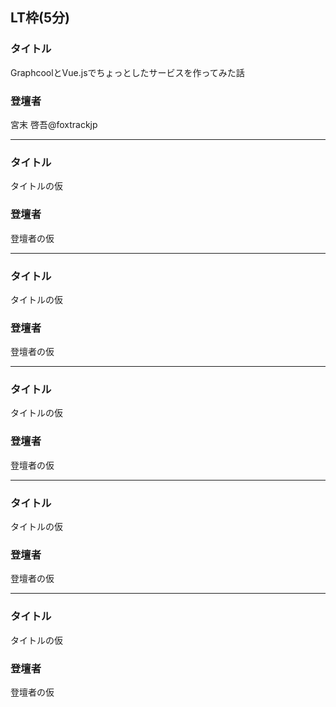 ## LT枠(5分)

### タイトル

GraphcoolとVue.jsでちょっとしたサービスを作ってみた話

### 登壇者

宮末 啓吾@foxtrackjp

***

### タイトル

タイトルの仮

### 登壇者

登壇者の仮

***

### タイトル

タイトルの仮

### 登壇者

登壇者の仮

***

### タイトル

タイトルの仮

### 登壇者

登壇者の仮

***

### タイトル

タイトルの仮

### 登壇者

登壇者の仮

***

### タイトル

タイトルの仮

### 登壇者

登壇者の仮

